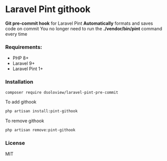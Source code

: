 
# Laravel Pint githook
**Git pre-commit hook** for Laravel Pint
**Automatically** formats and saves code on commit
You no longer need to run the **./vendor/bin/pint** command every time
### Requirements:

- PHP 8+
- Laravel 9+
- Laravel Pint 1+

### Installation
```bash
composer require dsoloview/laravel-pint-pre-commit
```

To add githook
```bash
php artisan install:pint-githook
```
To remove githook
```bash
php artisan remove:pint-githook
```

### License
MIT
